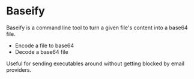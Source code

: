 # Baseify

Baseify is a command line tool to turn a given file's content into a base64 file.

- Encode a file to base64
- Decode a base64 file

Useful for sending executables around without getting blocked by email providers.
